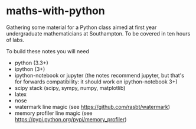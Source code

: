 # maths-with-python

Gathering some material for a Python class aimed at first year undergraduate mathematicians at Southampton. To be covered in ten hours of labs.

To build these notes you will need

* python (3.3+)
* ipython (3+)
* ipython-notebook or jupyter (the notes recommend jupyter, but that's for forwards compatibility: it should work on ipython-notebook 3+)
* scipy stack (scipy, sympy, numpy, matplotlib)
* latex
* nose
* watermark line magic (see https://github.com/rasbt/watermark)
* memory profiler line magic (see https://pypi.python.org/pypi/memory_profiler)
